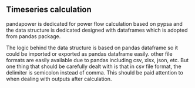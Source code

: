 ## Timeseries calculation
pandapower is dedicated for power flow calculation based on pypsa and the data structure is dedicated designed with dataframes which is adopted from pandas package.

The logic behind the data structure is based on pandas dataframe so it could be imported or exported as pandas dataframe easily. other file formats are easily available due to pandas including csv, xlsx, json, etc. But one thing that should be carefully dealt with is that in csv file format, the delimiter is semicolon instead of comma. This should be paid attention to when dealing with outputs after calculation.